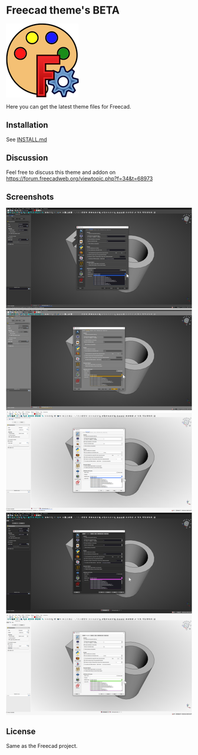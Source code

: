 # Freecad theme's BETA
![afbeelding](https://github.com/MisterMakerNL/Freecad-Built-in-themes-beta/blob/main/resources/icons/Freecad-Built-in-themes-beta.png)

Here you can get the latest theme files for Freecad.


## Installation
See [INSTALL.md](https://github.com/MisterMakerNL/Freecad-Built-in-themes-beta/blob/main/INSTALL.md)
</details>

## Discussion

Feel free to discuss this theme and addon on https://forum.freecadweb.org/viewtopic.php?f=34&t=68973

## Screenshots
![afbeelding](https://github.com/MisterMakerNL/Freecad-Built-in-themes-beta/blob/main/darker.png)
![afbeelding](https://github.com/MisterMakerNL/Freecad-Built-in-themes-beta/blob/main/dark.png)
![afbeelding](https://github.com/MisterMakerNL/Freecad-Built-in-themes-beta/blob/main/light.png)
![afbeelding](https://github.com/MisterMakerNL/Freecad-Built-in-themes-beta/blob/main/dark_modern.png)
![afbeelding](https://github.com/MisterMakerNL/Freecad-Built-in-themes-beta/blob/main/light%20modern.png)
## License
Same as the Freecad project.

